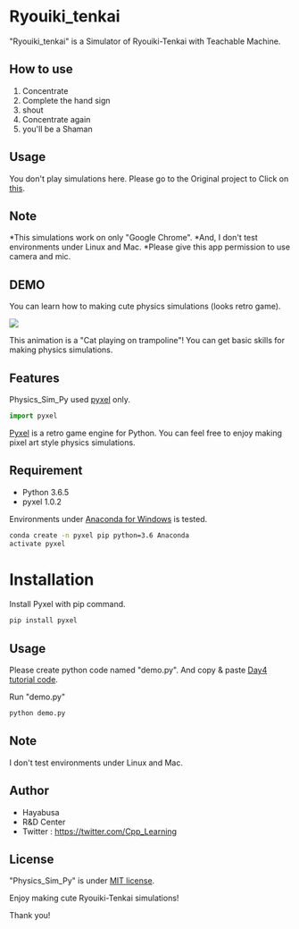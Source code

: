 # Ryouiki_tenkai

"Ryouiki_tenkai" is a Simulator of Ryouiki-Tenkai with Teachable Machine.

## How to use
  1. Concentrate
  2. Complete the hand sign
  3. shout
  4. Concentrate again
  5. you'll be a Shaman

## Usage

You don't play simulations here.
Please go to the Original project to Click on [this](https://github.com/KoyanagiT/Ryouiki_tenkai).

## Note

*This simulations work on only "Google Chrome".
*And, I don't test environments under Linux and Mac.
*Please give this app permission to use camera and mic.

## DEMO

You can learn how to making cute physics simulations (looks retro game).

![](https://cpp-learning.com/wp-content/uploads/2019/05/pyxel-190505-161951.gif)

This animation is a "Cat playing on trampoline"!
You can get basic skills for making physics simulations.

## Features

Physics_Sim_Py used [pyxel](https://github.com/kitao/pyxel) only.

```python
import pyxel
```
[Pyxel](https://github.com/kitao/pyxel) is a retro game engine for Python.
You can feel free to enjoy making pixel art style physics simulations.

## Requirement

* Python 3.6.5
* pyxel 1.0.2

Environments under [Anaconda for Windows](https://www.anaconda.com/distribution/) is tested.

```bash
conda create -n pyxel pip python=3.6 Anaconda
activate pyxel
```

# Installation

Install Pyxel with pip command.

```bash
pip install pyxel
```

## Usage

Please create python code named "demo.py".
And copy &amp; paste [Day4 tutorial code](https://cpp-learning.com/pyxel_physical_sim4/).

Run "demo.py"

```bash
python demo.py
```

## Note

I don't test environments under Linux and Mac.

## Author

* Hayabusa
* R&D Center
* Twitter : https://twitter.com/Cpp_Learning

## License

"Physics_Sim_Py" is under [MIT license](https://en.wikipedia.org/wiki/MIT_License).

Enjoy making cute Ryouiki-Tenkai simulations!

Thank you!
